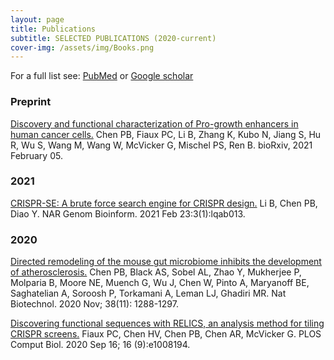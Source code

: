 ```yaml
---
layout: page
title: Publications
subtitle: SELECTED PUBLICATIONS (2020-current)
cover-img: /assets/img/Books.png
---
```


For a full list see: [PubMed](https://pubmed.ncbi.nlm.nih.gov/?term=%22Chen+Poshen+B%22%5BAuthor%5D) or [Google scholar](https://scholar.google.com/citations?hl=en&tzom=420&user=SI56lVsAAAAJ)

### Preprint

[Discovery and functional characterization of Pro-growth enhancers in human cancer cells.](https://www.biorxiv.org/content/10.1101/2021.02.04.429675v1)
Chen PB, Fiaux PC, Li B, Zhang K, Kubo N, Jiang S, Hu R, Wu S, Wang M, Wang W, McVicker G, Mischel PS, Ren B.
bioRxiv, 2021 February 05.

### 2021
 
[CRISPR-SE: A brute force search engine for CRISPR design.](https://academic.oup.com/nargab/article/3/1/lqab013/6148838)
Li B, Chen PB, Diao Y.
NAR Genom Bioinform. 2021 Feb 23:3(1):lqab013.

### 2020
 
[Directed remodeling of the mouse gut microbiome inhibits the development of atherosclerosis.](https://www.nature.com/articles/s41587-020-0549-5)
Chen PB, Black AS, Sobel AL, Zhao Y, Mukherjee P, Molparia B, Moore NE, Muench G, Wu J, Chen W, Pinto A, Maryanoff BE, Saghatelian A, Soroosh P, Torkamani A, Leman LJ, Ghadiri MR.
Nat Biotechnol. 2020 Nov; 38(11): 1288-1297.
 
[Discovering functional sequences with RELICS, an analysis method for tiling CRISPR screens.](https://journals.plos.org/ploscompbiol/article?id=10.1371/journal.pcbi.1008194)
Fiaux PC, Chen HV, Chen PB, Chen AR, McVicker G.
PLOS Comput Biol. 2020 Sep 16; 16 (9):e1008194.




